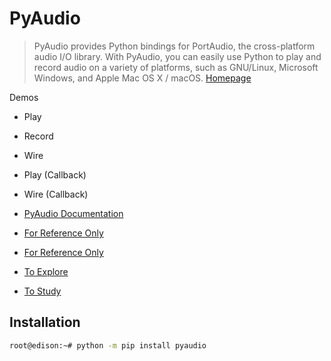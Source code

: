 # PyAudio

> PyAudio provides Python bindings for PortAudio, the cross-platform audio I/O library. With PyAudio, you can easily use Python to play and record audio on a variety of platforms, such as GNU/Linux, Microsoft Windows, and Apple Mac OS X / macOS. [Homepage](https://people.csail.mit.edu/hubert/pyaudio/)

Demos

- Play
- Record
- Wire
- Play (Callback)
- Wire (Callback)

- [PyAudio Documentation](https://people.csail.mit.edu/hubert/pyaudio/docs/)
- [For Reference Only](http://stackoverflow.com/questions/33513522/when-installing-pyaudio-pip-cannot-find-portaudio-h-in-usr-local-include)
- [For Reference Only](https://jfraj.github.io/2015/06/17/recording_audio.html)
- [To Explore](http://www.programcreek.com/python/example/52624/pyaudio.PyAudio)
- [To Study](http://stackoverflow.com/questions/35970282/what-are-chunks-samples-and-frames-when-using-pyaudio)

## Installation

```sh
root@edison:~# python -m pip install pyaudio
```
